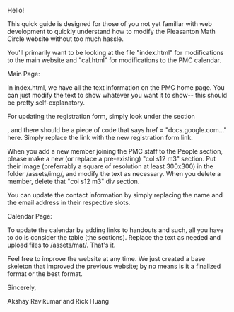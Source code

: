 Hello! 

This quick guide is designed for those of you not yet familiar with web development to quickly understand how to modify the Pleasanton Math Circle website without too much hassle. 

You'll primarily want to be looking at the file "index.html" for modifications to the main website and "cal.html" for modifications to the PMC calendar. 

Main Page:

In index.html, we have all the text information on the PMC home page. You can just modify the text to show whatever you want it to show-- this should be pretty self-explanatory.

For updating the registration form, simply look under the section <div class="container center-align">, and there should be a piece of code that says href = "docs.google.com..." here. Simply replace the link with the new registration form link.

When you add a new member joining the PMC staff to the People section, please make a new (or replace a pre-existing) "col s12 m3" section. Put their image (preferrably a square of resolution at least 300x300) in the folder /assets/img/, and modify the text as necessary. When you delete a member, delete that "col s12 m3" div section.

You can update the contact information by simply replacing the name and the email address in their respective slots.

Calendar Page:

To update the calendar by adding links to handouts and such, all you have to do is consider the table (the <tr> sections). Replace the text as needed and upload files to /assets/mat/. That's it.

Feel free to improve the website at any time. We just created a base skeleton that improved the previous website; by no means is it a finalized format or the best format. 

Sincerely,

Akshay Ravikumar and Rick Huang